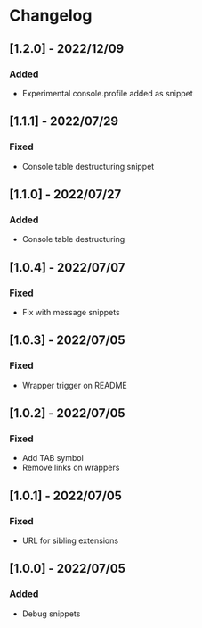# Changelog

<!-- http://keepachangelog.com/en/1.0.0/
Added       for new features.
Changed     for changes in existing functionality.
Deprecated  for once-stable features removed in upcoming releases.
Removed     for deprecated features removed in this release.
Fixed       for any bug fixes.
Security    to invite users to upgrade in case of vulnerabilities.
-->

## [1.2.0] - 2022/12/09

### Added

- Experimental console.profile added as snippet

## [1.1.1] - 2022/07/29

### Fixed

- Console table destructuring snippet

## [1.1.0] - 2022/07/27

### Added

- Console table destructuring

## [1.0.4] - 2022/07/07

### Fixed

- Fix with message snippets

## [1.0.3] - 2022/07/05

### Fixed

- Wrapper trigger on README

## [1.0.2] - 2022/07/05

### Fixed

- Add TAB symbol
- Remove links on wrappers

## [1.0.1] - 2022/07/05

### Fixed

- URL for sibling extensions

## [1.0.0] - 2022/07/05

### Added

- Debug snippets
